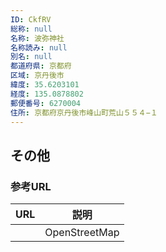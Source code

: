 ```yaml
---
ID: CkfRV
総称: null
名称: 波弥神社
名称読み: null
別名: null
都道府県: 京都府
区域: 京丹後市
緯度: 35.6203101
経度: 135.0878802
郵便番号: 6270004
住所: 京都府京丹後市峰山町荒山５５４−１
---
```


## その他

### 参考URL

| URL | 説明          |
| --- | ------------- |
|     | OpenStreetMap |
